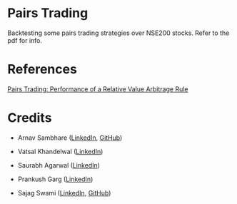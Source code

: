# Pairs Trading
Backtesting some pairs trading strategies over NSE200 stocks. Refer to the pdf for info. 

# References
[Pairs Trading: Performance of a Relative Value Arbitrage Rule](https://papers.ssrn.com/sol3/papers.cfm?abstract_id=141615)

# Credits
 
* Arnav Sambhare ([LinkedIn](https://www.linkedin.com/in/arnavsambhare/), [GitHub](https://github.com/ArnavSambhare))
  
* Vatsal Khandelwal ([LinkedIn](https://www.linkedin.com/in/vatsal-khandelwal-887924172/))
  
* Saurabh Agarwal ([LinkedIn](https://www.linkedin.com/in/saurabh-agarwal-b3b438198/))
  
* Prankush Garg ([LinkedIn](https://www.linkedin.com/in/prankush-garg-0b8b34198/))
  
* Sajag Swami ([LinkedIn](https://www.linkedin.com/in/sajag-swami-3082891a2/), [GitHub](https://github.com/SunTzunami))
